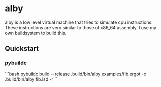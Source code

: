 # alby

alby is a low level virtual machine that tries to simulate cpu instructions. 
These instructions are very similar to those of x86_64 assembly.
I use my own buildsystem to build this.


## Quickstart

### pybuildc
´´´bash
pybuildc build --release
.build/bin/alby examples/fib.ergot -c
.build/bin/alby fib.lsd -r
´´´


